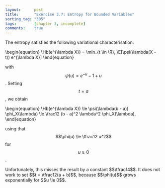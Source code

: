 ```yaml
---
layout:      post
title:       "Exercise 3.7: Entropy for Bounded Variables"
sorting_tag: "305"
tags:        [chapter 3, incomplete]
comments:    true
---
```


The entropy satisfies the following variational characterisation:

\begin{equation}
    \Hb(e^{\lambda X})
    = \min_{t \in \R}\, \E[\psi(\lambda(X - t)) e^{\lambda X}]
\end{equation}

with $$\psi(u) = e^{-u} - 1 + u$$.
Setting $$t = a$$, we obtain

\begin{equation}
    \Hb(e^{\lambda X})
    \le \psi(\lambda(b - a)) \phi_X(\lambda)
    \le \frac12 (b - a)^2 \lambda^2 \phi_X(\lambda),
\end{equation}

using that $$\phi(u) \le \tfrac12 u^2$$ for $$u \ge 0$$.

<span class="accent">
    Unfortunately, this misses the result by a constant $$\tfrac14$$.
    It does not work to set $$t = \tfrac12(a + b)$$, because $$\phi(u)$$ grows exponentially for $$u \le 0$$.
</span>
